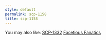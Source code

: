 ```yaml
---
style: default
permalink: scp-1158
title: scp-1158
---
```

You may also like:
[SCP-1332](http://scp-wiki.net/scp-1332)
[Facetious Fanatics](http://scp-wiki.net/facetious-fanatics)